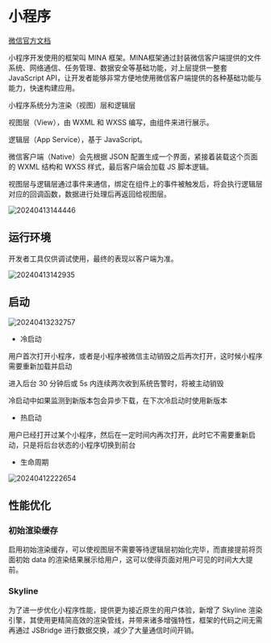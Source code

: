 # 小程序

[微信官方文档](https://developers.weixin.qq.com/doc/)

小程序开发使用的框架叫 MINA 框架。MINA框架通过封装微信客户端提供的文件系统、网络通信、任务管理、数据安全等基础功能，对上层提供一整套 JavaScript API，让开发者能够非常方便地使用微信客户端提供的各种基础功能与能力，快速构建应用。

小程序系统分为渲染（视图）层和逻辑层

视图层（View），由 WXML 和 WXSS 编写，由组件来进行展示。

逻辑层（App Service），基于 JavaScript。

微信客户端（Native）会先根据 JSON 配置生成一个界面，紧接着装载这个页面的 WXML 结构和 WXSS 样式，最后客户端会加载 JS 脚本逻辑。

视图层与逻辑层通过事件来通信，绑定在组件上的事件被触发后，将会执行逻辑层对应的回调函数，数据进行处理后再返回给视图层。

![20240413144446](https://image.zuoright.com/20240413144446.png)

## 运行环境

开发者工具仅供调试使用，最终的表现以客户端为准。

![20240413142935](https://image.zuoright.com/20240413142935.png)

## 启动

![20240413232757](https://image.zuoright.com/20240413232757.png)

- 冷启动

用户首次打开小程序，或者是小程序被微信主动销毁之后再次打开，这时候小程序需要重新加载并启动

进入后台 30 分钟后或 5s 内连续两次收到系统告警时，将被主动销毁

冷启动中如果监测到新版本包会异步下载，在下次冷启动时使用新版本

- 热启动

用户已经打开过某个小程序，然后在一定时间内再次打开，此时它不需要重新启动，只是将后台状态的小程序切换到前台

- 生命周期

![20240412222654](https://image.zuoright.com/20240412222654.png)

## 性能优化

### 初始渲染缓存

启用初始渲染缓存，可以使视图层不需要等待逻辑层初始化完毕，而直接提前将页面初始 data 的渲染结果展示给用户，这可以使得页面对用户可见的时间大大提前。

### Skyline

为了进一步优化小程序性能，提供更为接近原生的用户体验，新增了 Skyline 渲染引擎，其使用更精简高效的渲染管线，并带来诸多增强特性，框架的代码之间无需再通过 JSBridge 进行数据交换，减少了大量通信时间开销。
